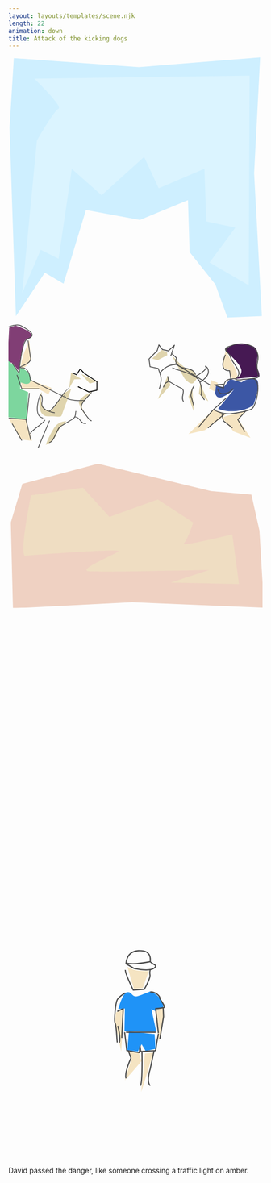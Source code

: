```yaml
---
layout: layouts/templates/scene.njk
length: 22
animation: down
title: Attack of the kicking dogs
---
```



<svg viewBox="0 0 590 1280" xmlns="http://www.w3.org/2000/svg" xml:space="preserve" style="fill-rule:evenodd;clip-rule:evenodd;stroke-linecap:round;stroke-linejoin:round;stroke-miterlimit:1.5">
<g transform="matrix(.99928 0 0 .99963 .835 2.843)"><path style="fill:none" d="M-.836-2.844h590.427v1280.48H-.836z"/><clipPath id="a"><path d="M-.836-2.844h590.427v1280.48H-.836z"/></clipPath><g clip-path="url(#a)"><path d="m5.408 1013.07 26.751-120.149 175.801-63.119 262.437 85.496 93.793 10.915 18.718 112.877 10.5 239.98-305.996-17-277 19-5.004-268Z" style="fill:#efd1c2" transform="matrix(1.00072 0 0 .74441 -.836 325.058)"/><path d="m12.475 3.494-10.004 193 14.784 524.36 67.159-121.03 43.468 30.49 52.055-204.923 125.312 27.823 111.644-55.094 3.765 144.207 59.809 90.163 28.008 92.004 79.996-4-17.996-397 13.996-322-282 27-289.996-25Z" style="fill:#ceefff" transform="matrix(1.00072 0 0 .8361 -.836 -2.599)"/><path d="M59.945 50.782s67.367 64.07 56.004 70c-11.364 5.93-50 74-50 74L31.857 548.784l43.044-100.459 41.486 20.779 30.724-208.737 69.189 61.131 98.656-88.849 33.902 72.969 106.231-45.524 4.332 122.477 67.528 14.211-60.004 81 91 53 1.996-487.004-499.996 7.004Z" style="fill:#dbf4ff" transform="matrix(1.00072 0 0 1.00037 -.836 -2.844)"/><path d="M52.314 931.844S23.757 1133.38 39.151 1131.12c15.394-2.25 223.735-24.8 216.331-14.48-7.404 10.32-100.36 63.53-67.034 66.13 33.325 2.6 277.693-4.56 277.693-4.56l-89.292 41.7 158.513 4.9-15.649-164.11s-121.962 42.47-112.765 30.22c9.197-12.25 22.134-69.43 22.134-69.43L346.8 945.26l-112.266 57.57-61.564-96.756-120.656 25.77Z" style="fill:#efddc2" transform="matrix(1.00072 0 0 .70324 -.836 361.089)"/><path d="M192.765 778.169s-32.875 14.722-29.004 27c3.871 12.277 22.004 41 22.004 41s-23.18-34.293-12.004-45 19.004-23 19.004-23ZM145.757 771.165l-18 11-26 38-11.012 1s-18.804-4.086-13.98-34.996c4.824-30.911-21.637 49.015 15 49 36.637-.016 28.25 6.148 36-14 7.75-20.149 17.992-50.004 17.992-50.004ZM134.765 847.169s-17.617-3.266-30.004 17c-12.387 20.265-18 37-18 37s16.066-4.207 23.996-23.004 24.008-30.996 24.008-30.996Z" style="fill:#dfd4ad" transform="matrix(1.00072 0 0 1.00037 -.836 -2.844)"/><path d="m16.765 624.169-15 5-4 79 10.996 3 15.004 18s7.977-60.2 13.996-69c6.02-8.801 18.156-4.157 16-14-2.156-9.844-36.996-22-36.996-22Z" style="fill:#813e75" transform="matrix(1.00072 0 0 1.00037 -.836 -2.844)"/><path d="m48.761 658.169 3 45s-11.508 22.273-21.004 18.996c-9.496-3.278 18.004-63.996 18.004-63.996ZM28.765 755.169l23-4 48 18-7 15-24-13-37.008.996-2.992-16.996ZM1.765 842.169l37.996-2 15 52-25.996-3-27-47Z" style="fill:#f5e4c2" transform="matrix(1.00072 0 0 1.00037 -.836 -2.844)"/><path d="m-.239 706.169 13 11 11 20 4.004-15s24.508 7.894 23.996 27c-.512 19.105-23.004 6.996-23.004 6.996l-1.992 15.004 18.996 8-3.004 62.996-44.992-4.996 1.996-131Z" style="fill:#7dd69e" transform="matrix(1.00072 0 0 1.00037 -.836 -2.844)"/><path d="m140.746 769.935 4.667-36 24 14.666-16.672.665-11.995 20.669ZM168.741 736.599l35.339 18.002-15.339 4.665-20-22.667Z" style="fill:#dfd4ad" transform="matrix(1.00072 0 0 1.00037 -.836 -2.844)"/><path d="M81.411 478.412s-8.472 8.023-10.786 11.557c-3.098 4.731-6.359 9.349-9.875 13.781-2.304 2.904-4.682 5.891-7.594 8.219-.217.173-.267.47-.093.687a.519.519 0 0 0 .718.094c3.316-2.652 6.004-6.105 8.594-9.438 3.216-4.137 6.222-8.43 9.094-12.812 2.339-3.569 9.942-12.088 9.942-12.088Z" style="fill:#4b4b4b;fill-rule:nonzero" transform="matrix(1.74142 0 0 1.71862 1.438 -59.655)"/><path d="m148.741 734.599 9.339 4.002 8.664-13.333 9.336 10 29.331 19.333v20l-18.67 3.998-24.661-11.998" style="fill:none;stroke:#000;stroke-width:2px" transform="matrix(1.00072 0 0 1.00037 -.836 -2.844)"/><path d="M108.031 489.562c2.213-2.449 2.298-4.261 1-2.718-.569.676-1.143 1.407-1.75 2.031-2.955 3.042-5.866 6.214-8.468 9.563-1.584 2.038-2.939 4.395-3.5 6.937-.178.802-.274 1.62-.157 2.437.203 1.407 1.255 2.298 2.032 3.407 1.548 2.21 2.982 4.508 4.531 6.719 1.375 1.962 2.768 3.961 4.437 5.687.833.861 1.773 1.729 2.938 2.094.28.087.569-.095.656-.375a.518.518 0 0 0-.344-.656c-1.241-.381-2.247-1.496-3.062-2.438-1.587-1.834-3.007-3.812-4.375-5.812-1.383-2.021-2.667-4.104-4.094-6.094-.624-.871-1.523-1.578-1.687-2.688-.196-1.316.242-2.696.718-3.906.847-2.152 2.107-3.97 3.563-5.75 2.396-2.929 5.029-5.632 7.562-8.438ZM87.063 519.688c-.278.009-.478.253-.469.531a.473.473 0 0 0 .5.469c.657-.023 1.295 0 1.937.156 2.671.649 4.229 3.212 5.875 5.187.324.388.603.809.969 1.157.358.339.79.614 1.188.906.416.306.771.712 1.25.906.531.215 1.153.188 1.718.281.527.088 1.036.165 1.563.25a.546.546 0 0 0 .625-.437.516.516 0 0 0-.438-.594c-.527-.085-1.066-.168-1.593-.25-.489-.076-1.01-.066-1.469-.25-.397-.159-.688-.494-1.031-.75-.362-.269-.766-.503-1.094-.812-.842-.793-1.526-1.847-2.25-2.75-2.022-2.522-3.955-4.111-7.281-4Z" style="fill:#4b4b4b;fill-rule:nonzero" transform="matrix(1.74142 0 0 1.71862 1.438 -59.655)"/><path d="M88.75 511.875c-.272-.053-.54.103-.594.375-.517 2.652-.197 5.629-1.75 7.969-.48.724-1.261 1.318-1.937 1.843-1.349 1.049-2.804 1.967-4.25 2.876-2.64 1.658-5.322 3.218-8 4.812-1.799 1.071-3.841 2.081-5.375 3.531-1.047.989-1.816 2.311-2.5 3.563-2.379 4.351-3.988 9.105-6.688 13.281-1.035 1.601-2.278 3.483-4.281 3.875-.288.057-.495.337-.437.625a.524.524 0 0 0 .625.406c2.659-.534 4.309-3.139 5.593-5.312 2.438-4.125 4.015-8.68 6.375-12.844.565-.996 1.195-2.048 2.032-2.844 1.471-1.398 3.428-2.374 5.156-3.406 3.323-1.986 6.716-3.88 9.937-6.031 1.525-1.019 3.209-2.117 4.375-3.563 1.929-2.39 1.57-5.752 2.125-8.593.054-.273-.134-.51-.406-.563ZM53.656 524.75A.492.492 0 0 0 53 525c-5.175 12.133-10.161 24.342-15.125 36.562-.11.272.01.578.281.688.272.11.578-.01.688-.281 4.954-12.218 9.924-24.434 15.094-36.563a.507.507 0 0 0-.282-.656ZM47.469 524.031c-.243-.134-.553-.024-.688.219-.666 1.208-1.708 2.175-2.718 3.094-1.201 1.092-2.48 2.115-3.75 3.125-2.772 2.203-5.677 4.291-8.313 6.656-.852.764-1.871 1.515-2.625 2.375-.702.802-1.246 1.701-1.875 2.562-.173.237-.143.578.094.75a.543.543 0 0 0 .75-.124c.609-.837 1.163-1.72 1.844-2.5.723-.83 1.712-1.544 2.531-2.282 2.94-2.649 6.183-4.967 9.25-7.468 1.997-1.63 4.409-3.41 5.687-5.719a.505.505 0 0 0-.187-.688Z" style="fill:#4b4b4b;fill-rule:nonzero" transform="matrix(1.74142 0 0 1.71862 1.438 -59.655)"/><path d="M60.508 514.495s-19.293-2.605-17.201-13.556c2.092-10.95-2.345-10.702-2.345-10.702s-10.894 28.18 3.906 31.393M101.228 497.662s-27.756 2.212-27.63-7.368" style="fill:none;fill-rule:nonzero;stroke:#4b4b4b;stroke-width:1px;stroke-linecap:butt;stroke-miterlimit:10" transform="matrix(1.74142 0 0 1.71862 1.438 -59.655)"/><path d="m73.594 493.057-45.676-23.025s-.331-16.528-11.426-16.578c-11.096-.051 16.164-4.3 11.426-14.737l-3.137-22.104M26.623 487.531l-3.684 35.919-23.946-1.842M22.014 523.446l6.454 27.634M3.598 528.976l12.894 23.025M10.045 463.122l6.447 18.743h23.023" style="fill:none;fill-rule:nonzero;stroke:#4b4b4b;stroke-width:1px;stroke-linecap:butt;stroke-miterlimit:10" transform="matrix(1.74142 0 0 1.71862 1.438 -59.655)"/><path d="m3.598 447.278 9.21 13.591s3.368-43.274 10.968-46.066c15.739-5.783-1.088-13.467-7.284-17.559-6.196-4.092-17.499 1.189-17.499 1.189" style="fill:none;fill-rule:nonzero;stroke:#4b4b4b;stroke-width:1px;stroke-linecap:butt;stroke-miterlimit:10" transform="matrix(1.74142 0 0 1.71862 1.438 -59.655)"/><path d="M381.363 694.77c-8.31-9.694 27.625 52.586 27.625 52.586s14.847 18.527 21.992 8.996c7.144-9.531 27.008-34.996 27.008-34.996l-19.17 24.721s-5.912-17.147-18.83-19.721c-12.918-2.574-31.623-23.418-38.625-31.586ZM426.988 768.356l-9 21 11.996 34-2.996-55ZM369.988 740.356l-23.004 55 29.004-32-6-23Z" style="fill:#dfd4ad" transform="matrix(1.00072 0 0 1.00037 -.836 -2.844)"/><path d="M504.988 683.356s-14.528 37.113-3.008 39.996c11.519 2.883 13.008 8.004 13.008 8.004l1.996 15 12.996.996s4.695-5.648-3.996-23.996c-8.692-18.348-20.996-40-20.996-40ZM470.988 751.356l-5.008 19.996 18.008 8.004 1.992-22.004-14.992-5.996ZM474.984 820.356l-57.004 55.996 38.008-8.996 50-37-31.004-10Z" style="fill:#f5e4c2" transform="matrix(1.00072 0 0 1.00037 -.836 -2.844)"/><path d="m519.988 830.356-24.742 7.949 27.734 32.047 39.008 15.004-28.008-44.004 18.008-17.996-32 7Z" style="fill:#f5e4c2" transform="matrix(1.00072 0 0 1.00037 -.836 -2.844)"/><path d="M504.984 684.356s3.922-15.211 25.004-16c21.082-.789 42.218-.117 47 14 4.781 14.117-4.336 32.649.992 41.996 5.328 9.348 5.004 18.004 5.004 18.004l-56.996 6s16.175-4.758 15-20c-1.176-15.242-36.004-44-36.004-44Z" style="fill:#461953" transform="matrix(1.00072 0 0 1.00037 -.836 -2.844)"/><path d="m444.984 760.356-2.996 23 21.992 16.996-18.996-39.996Z" style="fill:#dfd4ad" transform="matrix(1.00072 0 0 1.00037 -.836 -2.844)"/><path d="m514.988 748.356-15 19-18-3-2.004 16s1.527 17.508 19.004 9c17.476-8.508 26-18 26-18l-38 46s15.472 8.961 46 5c30.527-3.961 37-16 37-16s19.554-53.484 3.992-58.004c-15.563-4.519-32.992 8.004-32.992 8.004l-26-8Z" style="fill:#3c57a5" transform="matrix(1.00072 0 0 1.00037 -.836 -2.844)"/><path d="m356.08 680.601-22.669 20.667 13.335 3.333 22-11.333-.671-7.336-11.995-5.331Z" style="fill:#dfd4ad" transform="matrix(1.00072 0 0 1.00037 -.836 -2.844)"/><path d="M295.17 437.346c5.662 3.176 28.543 6.903 32.292 16.502 3.749 9.6 1.514 15.352 1.514 15.352l4.036 6.141M293.157 423.5l4.405-12.873-7.114 6.775-7.114-1.693-4.068-5.422-2.031 6.777-9.645 9.768 1.145 9.203 9.78 2.077s.193.457 2.525 7.677c2.331 7.22-1.514 16.887-1.514 16.887M289.537 447.3s2.144 6.516-.426 6.931c-2.57.415-4.541 6.14-4.541 6.14M290.625 453.079s9.421 5.823 15.137 8.444c5.715 2.62-1.567 10.674 2.522 15.735" style="fill:none;fill-rule:nonzero;stroke:#4b4b4b;stroke-width:1px;stroke-linecap:butt;stroke-miterlimit:10" transform="matrix(1.9694 0 0 1.9687 -201.163 -141.066)"/><path d="M320.901 458.454c-2.726 3.315-4.035 11.514-4.035 11.514l3.53 11.897M322.919 447.324s14.376-7.847 11.603-11.131c-2.773-3.285 12.323 5.59-6.557 18.039M294.663 420.843l5.55 4.989s-3.65 4.71 2.521 9.209c6.171 4.499 17.047 1.615 19.682 10.364" style="fill:none;fill-rule:nonzero;stroke:#4b4b4b;stroke-width:1px;stroke-linecap:butt;stroke-miterlimit:10" transform="matrix(1.9694 0 0 1.9687 -201.163 -141.066)"/><path d="M280.535 443.486s6.617-10.649 20.185-9.978M370.839 450.369s-6.478-.766-10.944 1.422c-4.465 2.187-4.377 9.592-4.377 9.592l-10.946-3.91 10.946-.709M348.715 462.464s.085 5.607 7.054 5.522c6.968-.085 11.162-6.35 11.162-6.35M358.361 473.243l-14.743 13.429s9.493 5.852 20.829 4.882c3.3-.283 23.166-3.241 25.553-6.706 5.812-8.435 10.03-34.408 0-34.608" style="fill:none;fill-rule:nonzero;stroke:#4b4b4b;stroke-width:1px;stroke-linecap:butt;stroke-miterlimit:10" transform="matrix(1.9694 0 0 1.9687 -201.163 -141.066)"/><path d="M377.656 408.531a35.98 35.98 0 0 0-7.25.469c-1.608.267-.012.004-10.062 3.219-.011.005.01.025 0 .031-1.964 1.217-1.337.725-1.938 1.219-3.172 2.608 1.034 5.638 2.782 7.562.389.43.775.9 1.062 1.407.489.863.755 1.757 1.094 2.687.458 1.257.987 2.451 1.687 3.594 2.311 3.773 5.289 7.176 7.094 11.25.551 1.243 1.058 2.671.969 4.062-.067 1.042-.703 2.599-1.188 3.531-.166.32-.294.555-.562.782-.767.648-2.753 1.468-2 2.781.738 1.288 3.539 1.058 4.812 1.031 1.656-.034 3.233-.534 4.875-.687 3.758-.35 7.54-.517 11.281-1.031 1.945-.268 4.242-.499 6-1.5 1.664-.948 1.045-2.312.626-3.782-.216-.755-.268-1.539-.407-2.312-.587-3.275-1.29-6.469-.843-9.813.337-2.523 1.025-5.006 1.093-7.562.059-2.201-.313-4.452-1.125-6.5-2.912-7.345-10.524-10.143-18-10.438Zm.782 1.094c7.083.464 14.179 3.321 16.531 10.531.551 1.69.796 3.504.75 5.282-.066 2.517-.766 4.951-1.094 7.437-.531 4.026.458 8.029 1.187 11.969.228 1.231 1.309 2.55-.187 3.281-1.115.545-2.455.787-3.656 1-1.882.334-3.786.539-5.688.719-2.035.193-4.086.341-6.125.5-.823.064-1.654.112-2.468.25-.952.161-1.88.421-2.844.5-.775.063-1.567.045-2.344.031-.478-.009-2.094-.022-2.312-.594-.052-.135.562-.516.624-.562.498-.362 1.051-.667 1.469-1.125.716-.784.99-1.933 1.344-2.906.137-.378.321-.762.406-1.157.674-3.105-1.674-6.829-3.219-9.281-1.152-1.829-2.41-3.587-3.624-5.375-.552-.811-1.163-1.633-1.626-2.5a22.117 22.117 0 0 1-1.281-2.844c-.397-1.093-.704-2.172-1.343-3.156-.977-1.502-2.431-2.621-3.594-3.969-1.226-1.419.011-.034 1.468-4.5 6.044-2.304 3.973-1.734 6.063-2.312 1.53-.423 3.084-.718 4.656-.938 2.183-.305 4.545-.436 6.907-.281Z" style="fill:#4b4b4b;fill-rule:nonzero" transform="matrix(1.9694 0 0 1.9687 -201.163 -141.066)"/><path d="M357.783 422s-9.521 19.456 4.904 18.664l1.634 10.94M342.916 487.293l-17.712 21.025M337.122 508.318l19.042-16.136M382.281 487.783l-9.933 10.758 8.28 14.178M353.683 492.184l1.653 7.821 10.77 8.313M298.167 432.346l42.37 25.792" style="fill:none;fill-rule:nonzero;stroke:#4b4b4b;stroke-width:1px;stroke-linecap:butt;stroke-miterlimit:10" transform="matrix(1.9694 0 0 1.9687 -201.163 -141.066)"/></g></g>
</svg>

<svg viewBox="0 0 590 1280" xmlns="http://www.w3.org/2000/svg" xml:space="preserve" style="fill-rule:evenodd;clip-rule:evenodd;stroke-linejoin:round;stroke-miterlimit:10">
<path style="fill:none" d="M-.836-2.844h590.427v1280.48H-.836z" transform="matrix(.99928 0 0 .99963 .835 2.843)"/><path d="M206.744 589.935s6.495-25.643 14.669-26.667c8.175-1.023 7.43 9.534 17.995 5.998 10.565-3.537 19.336-7.331 19.336-7.331s19.674 6.32 21.333 23.333c1.659 17.013-19.336 4.664-19.336 4.664l8.005 36.003-52.002-.667.669-36-10.669.667ZM224.127 625.363l-2.716 29.905 17.335 2 6-11.333 6.662 10.664 16.003-3.331-1.334-23.333-41.95-4.572Z" style="fill:#1f93f7" transform="matrix(1.42092 0 0 1.46275 -38.593 68.185)"/><path d="m221.413 522.601 10.667 35.334 14.666-1.334 9.998-27.333s-24.701 2.331-35.331-6.667ZM202.746 595.268l-1.335 16 10 46 4.666-67.333-13.331 5.333ZM280.744 588.601l.664 14.665-8.664 39.335-5.331-52 13.331-2ZM223.408 657.266l4.667 11.333-10.664 34.669 27.333-30.667-4.667-13.333-16.669-2.002ZM250.077 660.601l-6 61.334 20.003-62.667-14.003 1.333Z" style="fill:#f5e4c2" transform="matrix(1.42092 0 0 1.46275 -38.593 68.185)"/><path d="M211.281 408.562a.492.492 0 0 0-.593.376c-.979 4.424-1.747 8.856-2.376 13.343-.04.291.148.585.438.625.29.041.553-.178.594-.468.617-4.461 1.343-8.883 2.312-13.282a.493.493 0 0 0-.375-.594Z" style="fill:#4b4b4b;fill-rule:nonzero" transform="matrix(2.705 0 0 2.78461 -223.112 -149.488)"/><path d="M204.207 355.442s-.696 1.423-.237 4.293c.459 2.87-4.909 11.895-4.909 11.895l-9.51.609s-7.056-14.382-6.727-16.797" style="fill:none;fill-rule:nonzero;stroke:#4b4b4b;stroke-width:1px" transform="matrix(2.705 0 0 2.78461 -223.112 -149.488)"/><path d="m190.291 354.214-6.887-3.889s0-10.253 10.394-10.871c4.782-.284 11.206.405 10.434 9.009-.058.65 4.6 3.299 4.6 3.299s.464 6.258-18.541 2.452Z" style="fill:none;fill-rule:nonzero;stroke:#4b4b4b;stroke-width:1px" transform="matrix(2.705 0 0 2.78461 -223.112 -149.488)"/><path d="M183.404 349.478s3.446 2.412 20.789-.905M182.206 407.422l1.884 15.193 10.725 1.8.616-5.504.615 4.548 13.225-.718M182.824 374.634s-5.314 2.971-6.921 5.705c-1.606 2.735-2.946 18.13-1.845 19.665 1.102 1.534 1.437 13.835 1.845 15.915" style="fill:none;fill-rule:nonzero;stroke:#4b4b4b;stroke-width:1px" transform="matrix(2.705 0 0 2.78461 -223.112 -149.488)"/><path d="m179.748 412.21 1.229-24.413-5.074 2.274M204.179 373.967c2.448-.881 8.326 2.501 8.219 5.052-.041.979 5.501 7.369 3.517 7.841-2.104.501-7.082.937-7.082.937l2.333 20.344M208.833 407.422h-25.429" style="fill:none;fill-rule:nonzero;stroke:#4b4b4b;stroke-width:1px" transform="matrix(2.705 0 0 2.78461 -223.112 -149.488)"/><path d="m215.3 387.409.315 7.019-3.142 18.527M197.082 423.903s.642 25.65-1.344 28.071M207.447 423.061l-3.24 14.877s-3.65 10.896 0 14.036M185.458 423.061l2.198 5.895s-5.836 12.202-4.252 16.954M176.364 402.158s2.721 9.424 1.231 14.121" style="fill:none;fill-rule:nonzero;stroke:#4b4b4b;stroke-width:1px" transform="matrix(2.705 0 0 2.78461 -223.112 -149.488)"/>
</svg>

David passed the danger, like someone crossing a traffic light on amber.
